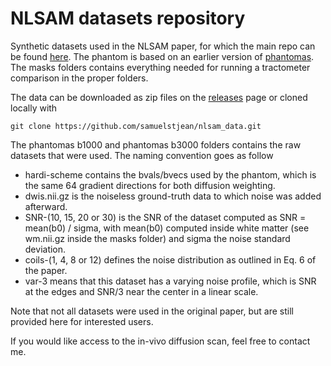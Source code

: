 # NLSAM datasets repository

Synthetic datasets used in the NLSAM paper, for which the main repo can be found [here](https://github.com/samuelstjean/nlsam/).
The phantom is based on an earlier version of [phantomas](https://github.com/ecaruyer/phantomas).
The masks folders contains everything needed for running a tractometer comparison in the proper folders.

The data can be downloaded as zip files on the  [releases](https://github.com/samuelstjean/nlsam_data/releases) page or cloned locally with 
~~~
git clone https://github.com/samuelstjean/nlsam_data.git 
~~~

The phantomas b1000 and phantomas b3000 folders contains the raw datasets that were used. The naming convention goes as follow

+ hardi-scheme contains the bvals/bvecs used by the phantom, which is the same 64 gradient directions for both diffusion weighting.
+ dwis.nii.gz is the noiseless ground-truth data to which noise was added afterward.
+ SNR-(10, 15, 20 or 30) is the SNR of the dataset computed as SNR = mean(b0) / sigma, with mean(b0) computed inside white matter (see wm.nii.gz inside the masks folder) and sigma the noise standard deviation.
+ coils-(1, 4, 8 or 12) defines the noise distribution as outlined in Eq. 6 of the paper.
+ var-3 means that this dataset has a varying noise profile, which is SNR at the edges and SNR/3 near the center in a linear scale.

Note that not all datasets were used in the original paper, but are still provided here for interested users.

If you would like access to the in-vivo diffusion scan, feel free to contact me.
